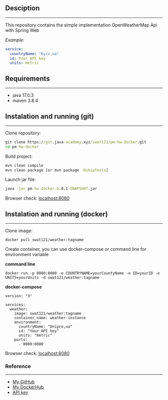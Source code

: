 ## Desciption
___
This repository contains the simple implementation OpenWeatherMap Api with Spring Web

*Example:*
```yaml
service:
  countryName: "Kyiv,ua"
  id: Your API key
  units: metric
```

## Requirements
___
* java 17.0.3
* maven 3.8.4
## Instalation and running (git)
___
Clone repository:
```cmd
git clone https://git.java-academy.xyz/swat121/pm-hw-docker.git
cd pm-hw-docker
```
Build project:
```cmd
mvn clean compile
mvn clean package [or mvn package -DskipTests] 
```
Launch jar file:
```cmd
java -jar pm-hw-docker-0.0.1-SNAPSHOT.jar
```
Browser check:
[localhost:8080](http://localhost:8080)
## Instalation and running (docker)
___
Clone image:
```docker
docker pull swat121/weather:tagname
```

Create container, you can use docker-compose or command line for environment variable

**command line**
```docker
docker run -p 8080:8080 -e COUNTRYNAME=yourCountyName -e ID=yourID -e UNITS=yourUnits -d swat121/weather:tagname
```
**docker-compose**
```docker
version: "3"

services:
  weather:
    image: swat121/weather:tagname
    container_name: weather-instance
    environment:
      countryName: "Dnipro,ua"
      id: "Your API key"
      units: "metric"
    ports:
      - 8080:8080
```
Browser check:
[localhost:8080](http://localhost:8080)
### Reference
___
+ [My GitHub](https://github.com/swat121)
+ [My DockerHub](https://hub.docker.com/u/swat121)
+ [API key](https://home.openweathermap.org/api_keys)

